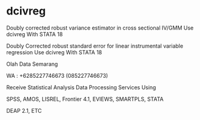 # dcivreg
Doubly corrected robust variance estimator in cross sectional IV/GMM Use dcivreg With STATA 18

Doubly Corrected robust standard error for linear instrumental variable regression Use dcivreg With STATA 18

Olah Data Semarang

WA : +6285227746673 (085227746673)

Receive Statistical Analysis Data Processing Services Using

SPSS, AMOS, LISREL, Frontier 4.1, EVIEWS, SMARTPLS, STATA

DEAP 2.1, ETC
